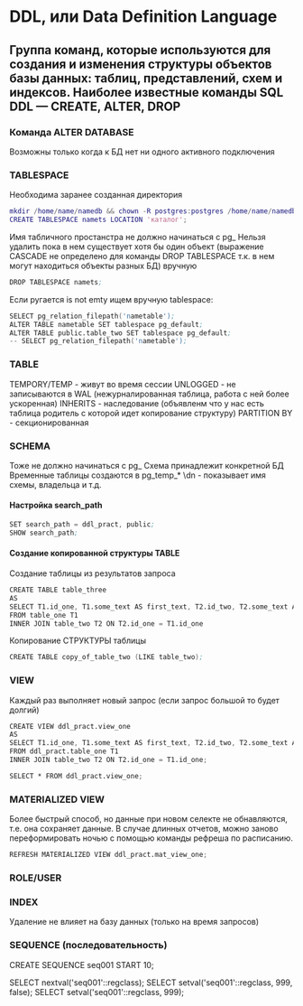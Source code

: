 # DDL, или Data Definition Language

## Группа команд, которые используются для создания и изменения структуры объектов базы данных: таблиц, представлений, схем и индексов. Наиболее известные команды SQL DDL — CREATE, ALTER, DROP

### Команда ALTER DATABASE

Возможны только когда к БД нет ни одного активного подключения

### TABLESPACE

Необходима заранее созданная директория

```m
mkdir /home/name/namedb && chown -R postgres:postgres /home/name/namedb %% chmod 0700 /home/name/namedb
CREATE TABLESPACE namets LOCATION 'каталог';
```

Имя табличного простанстра не должно начинаться с pg_
Нельзя удалить пока в нем существует хотя бы один объект (выражение CASCADE не определено для команды DROP TABLESPACE т.к. в нем могут находиться объекты разных БД) вручную

```s
DROP TABLESPACE namets;
```

Если ругается is not emty ищем вручную tablespace:

```s
SELECT pg_relation_filepath('nametable');
ALTER TABLE nametable SET tablespace pg_default;
ALTER TABLE public.table_two SET tablespace pg_default;
-- SELECT pg_relation_filepath('nametable');
```

### TABLE

TEMPORY/TEMP - живут во время сессии
UNLOGGED - не записываются в WAL (нежурналированная таблица, работа с ней более ускоренная)
INHERITS - наследование (объявленм что у нас есть таблица родитель с которой идет копирование структуру)
PARTITION BY - секционированная

### SCHEMA

Тоже не должно начинаться с pg_
Схема принадлежит конкретной БД
Временные таблицы создаются в pg_temp_*
\dn - показывает имя схемы, владельца и т.д.

#### Настройка search_path

```s
SET search_path = ddl_pract, public;
SHOW search_path;
```

#### Создание копированной структуры TABLE

Создание таблицы из результатов запроса

```d
CREATE TABLE table_three
AS
SELECT T1.id_one, T1.some_text AS first_text, T2.id_two, T2.some_text AS second_text
FROM table_one T1
INNER JOIN table_two T2 ON T2.id_one = T1.id_one
```

Копирование СТРУКТУРЫ таблицы

```s
CREATE TABLE copy_of_table_two (LIKE table_two);
```

### VIEW

Каждый раз выполняет новый запрос (если запрос большой то будет долгий)

```v
CREATE VIEW ddl_pract.view_one
AS
SELECT T1.id_one, T1.some_text AS first_text, T2.id_two, T2.some_text AS second_text
FROM ddl_pract.table_one T1
INNER JOIN table_two T2 ON T2.id_one = T1.id_one;

SELECT * FROM ddl_pract.view_one;
```

### MATERIALIZED VIEW

Более быстрый способ, но данные при новом селекте не обнавляются, т.е. она сохраняет данные.
В случае длинных отчетов, можно заново переформировать ночью с помощью команды рефреша по расписанию.

```v
REFRESH MATERIALIZED VIEW ddl_pract.mat_view_one;
```

### ROLE/USER

### INDEX

Удаление не влияет на базу данных (только на время запросов)

### SEQUENCE (последовательность)

CREATE SEQUENCE seq001 START 10;

SELECT nextval('seq001'::regclass);
SELECT setval('seq001'::regclass, 999, false);
SELECT setval('seq001'::regclass, 999);